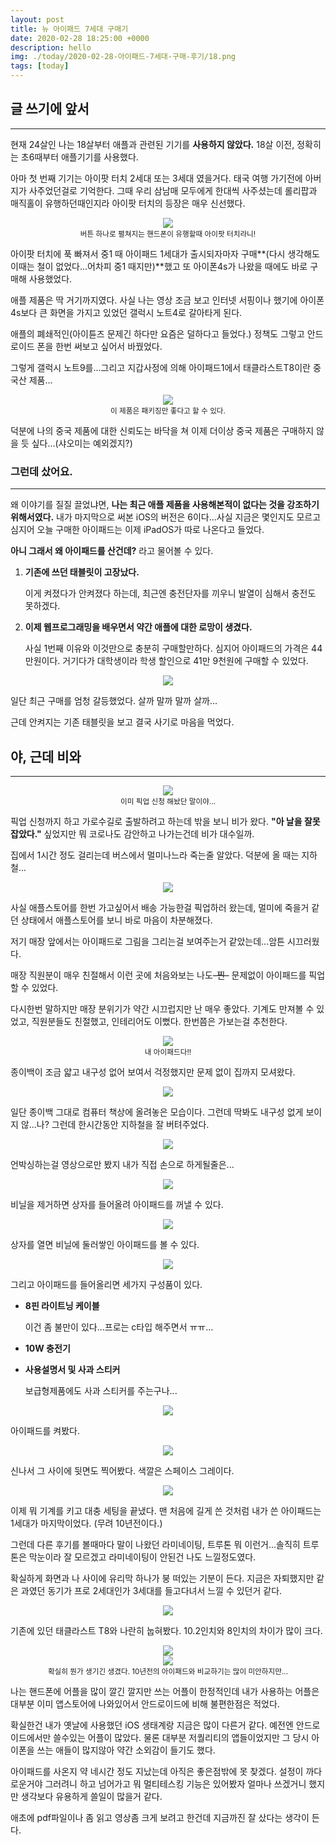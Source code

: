 ```yaml
---
layout: post
title: 뉴 아이패드 7세대 구매기
date: 2020-02-28 18:25:00 +0000
description: hello
img: ./today/2020-02-28-아이패드-7세대-구매-후기/18.png
tags: [today]
---
```


## 글 쓰기에 앞서

---

현재 24살인 나는 18살부터 애플과 관련된 기기를 **사용하지 않았다.** 18살 이전, 정확히는 초6때부터 애플기기를 사용했다.

아마 첫 번째 기기는 아이팟 터치 2세대 또는 3세대 였을거다. 태국 여행 가기전에 아버지가 사주었던걸로 기억한다. 그때 우리 삼남매 모두에게 한대씩 사주셨는데 롤리팝과 매직홀이 유행하던때인지라 아이팟 터치의 등장은 매우 신선했다.

<center><img src="/assets/img/today/2020-02-28-아이패드-7세대-구매-후기/1.png"></center>
<center><small>버튼 하나로 펼쳐지는 핸드폰이 유행할때 아이팟 터치라니!</small></center>

아이팟 터치에 푹 빠져서 중1 때 아이패드 1세대가 출시되자마자 구매**(다시 생각해도 이때는 철이 없었다...어차피 중1 때지만)**했고 또 아이폰4s가 나왔을 때에도 바로 구매해 사용했었다.

애플 제품은 딱 거기까지였다. 사실 나는 영상 조금 보고 인터넷 서핑이나 했기에 아이폰4s보다 큰 화면을 가지고 있었던 갤럭시 노트4로 갈아타게 된다.

애플의 폐쇄적인(아이튠즈 문제긴 하다만 요즘은 덜하다고 들었다.) 정책도 그렇고 안드로이드 폰을 한번 써보고 싶어서 바꿨었다.

그렇게 갤럭시 노트9를...그리고 지갑사정에 의해 아이패드1에서 태클라스트T8이란 중국산 제품...

<center><img src="/assets/img/today/2020-02-28-아이패드-7세대-구매-후기/2.png"></center>
<center><small>이 제품은 패키징만 좋다고 할 수 있다.</small></center>

덕분에 나의 중국 제품에 대한 신뢰도는 바닥을 쳐 이제 더이상 중국 제품은 구매하지 않을 듯 싶다...(샤오미는 예외겠지?)

### 그런데 샀어요.

---

왜 이야기를 질질 끌었냐면, **나는 최근 애플 제품을 사용해본적이 없다는 것을 강조하기 위해서였다.** 내가 마지막으로 써본 iOS의 버전은 6이다...사실 지금은 몇인지도 모르고 심지어 오늘 구매한 아이패드는 이제 iPadOS가 따로 나온다고 들었다.

**아니 그래서 왜 아이패드를 산건데?** 라고 물어볼 수 있다.

1. **기존에 쓰던 태블릿이 고장났다.**

    이게 켜졌다가 안켜졌다 하는데, 최근엔 충전단자를 끼우니 발열이 심해서 충전도 못하겠다.

2. **이제 웹프로그래밍을 배우면서 약간 애플에 대한 로망이 생겼다.**

    사실 1번째 이유와 이것만으로 충분히 구매할만하다. 심지어 아이패드의 가격은 44만원이다. 거기다가 대학생이라 학생 할인으로 41만 9천원에 구매할 수 있었다.

<center><img src="/assets/img/today/2020-02-28-아이패드-7세대-구매-후기/3.png"></center>

일단 최근 구매를 엄청 갈등했었다. 살까 말까 말까 살까...

근데 안켜지는 기존 태블릿을 보고 결국 사기로 마음을 먹었다.

<center>
<ins class="kakao_ad_area" style="display:none; margin-top: 15px;" 
 data-ad-unit    = "DAN-1iykkck0nlqnp" 
 data-ad-width   = "250" 
 data-ad-height  = "250"></ins> 
<script type="text/javascript" src="//t1.daumcdn.net/kas/static/ba.min.js" async></script>
</center>

## 야, 근데 비와

---

<center><img src="/assets/img/today/2020-02-28-아이패드-7세대-구매-후기/4.png"></center>
<center><small>이미 픽업 신청 해놨단 말이야...</small></center>

픽업 신청까지 하고 가로수길로 출발하려고 하는데 밖을 보니 비가 왔다. **"아 날을 잘못 잡았다."** 싶었지만 뭐 코로나도 감안하고 나가는건데 비가 대수일까.

집에서 1시간 정도 걸리는데 버스에서 멀미나느라 죽는줄 알았다. 덕분에 올 때는 지하철...

<center><img src="/assets/img/today/2020-02-28-아이패드-7세대-구매-후기/5.png"></center>

사실 애플스토어를 한번 가고싶어서 배송 가능한걸 픽업하러 왔는데, 멀미에 죽을거 같던 상태에서 애플스토어를 보니 바로 마음이 차분해졌다.

저기 매장 앞에서는 아이패드로 그림을 그리는걸 보여주는거 같았는데...암튼 시끄러웠다. 

매장 직원분이 매우 친절해서 이런 곳에 처음와보는 나도~~-찐-~~  문제없이 아이패드를 픽업할 수 있었다.

다시한번 말하지만 매장 분위기가 약간 시끄럽지만 난 매우 좋았다. 기계도 만져볼 수 있었고, 직원분들도 친절했고, 인테리어도 이뻤다. 한번쯤은 가보는걸 추천한다.

<center><img src="/assets/img/today/2020-02-28-아이패드-7세대-구매-후기/6.png"></center>
<center><small>내 아이패드다!!</small></center>

종이백이 조금 얇고 내구성 없어 보여서 걱정했지만 문제 없이 집까지 모셔왔다.

<center><img src="/assets/img/today/2020-02-28-아이패드-7세대-구매-후기/7.png"></center>

일단 종이백 그대로 컴퓨터 책상에 올려놓은 모습이다. 그런데 딱봐도 내구성 없게 보이지 않...나? 그런데 한시간동안 지하철을 잘 버텨주었다.

<center><img src="/assets/img/today/2020-02-28-아이패드-7세대-구매-후기/8.png"></center>

언박싱하는걸 영상으로만 봤지 내가 직접 손으로 하게될줄은...

<center><img src="/assets/img/today/2020-02-28-아이패드-7세대-구매-후기/9.png"></center>

비닐을 제거하면 상자를 들어올려 아이패드를 꺼낼 수 있다.

<center><img src="/assets/img/today/2020-02-28-아이패드-7세대-구매-후기/10.png"></center>

상자를 열면 비닐에 둘러쌓인 아이패드를 볼 수 있다.

<center><img src="/assets/img/today/2020-02-28-아이패드-7세대-구매-후기/11.png"></center>

그리고 아이패드를 들어올리면 세가지 구성품이 있다.

- **8핀 라이트닝 케이블**

    이건 좀 불만이 있다...프로는 c타입 해주면서 ㅠㅠ...

- **10W 충전기**
- **사용설명서 및 사과 스티커**

    보급형제품에도 사과 스티커를 주는구나...

<center><img src="/assets/img/today/2020-02-28-아이패드-7세대-구매-후기/12.png"></center>

아이패드를 켜봤다.

<center><img src="/assets/img/today/2020-02-28-아이패드-7세대-구매-후기/13.png"></center>

신나서 그 사이에 뒷면도 찍어봤다. 색깔은 스페이스 그레이다.

<center><img src="/assets/img/today/2020-02-28-아이패드-7세대-구매-후기/14.png"></center>

이제 뭐 기계를 키고 대충 세팅을 끝냈다. 맨 처음에 길게 쓴 것처럼 내가 쓴 아이패드는 1세대가 마지막이었다. (무려 10년전이다.)

그런데 다른 후기를 볼때마다 말이 나왔던 라미네이팅, 트루톤 뭐 이런거...솔직히 트루톤은 막눈이라 잘 모르겠고 라미네이팅이 안된건 나도 느낄정도였다.

확실하게 화면과 나 사이에 유리막 하나가 붕 떠있는 기분이 든다. 지금은 자퇴했지만 같은 과였던 동기가 프로 2세대인가 3세대를 들고다녀서 느낄 수 있던거 같다.

<center><img src="/assets/img/today/2020-02-28-아이패드-7세대-구매-후기/15.png"></center>

기존에 있던 태클라스트 T8와 나란히 눕혀봤다. 10.2인치와 8인치의 차이가 많이 크다.

<center><img src="/assets/img/today/2020-02-28-아이패드-7세대-구매-후기/16.png"></center>

<center><img src="/assets/img/today/2020-02-28-아이패드-7세대-구매-후기/17.png"></center>
<center><small>확실히 뭔가 생기긴 생겼다. 10년전의 아이패드와 비교하기는 많이 미안하지만...</small></center>

나는 핸드폰에 어플을 많이 깔긴 깔지만 쓰는 어플이 한정적인데 내가 사용하는 어플은 대부분 이미 앱스토어에 나와있어서 안드로이드에 비해 불편한점은 적었다.

확실한건 내가 옛날에 사용했던 iOS 생태계랑 지금은 많이 다른거 같다. 예전엔 안드로이드에서만 쓸수있는 어플이 많았다. 물론 대부분 저퀄리티의 앱들이었지만 그 당시 아이폰을 쓰는 애들이 많지않아 약간 소외감이 들기도 했다.

아이패드를 사온지 약 네시간 정도 지났는데 아직은 좋은점밖에 못 찾겠다. 설정이 까다로운거야 그러려니 하고 넘어가고 뭐 멀티테스킹 기능은 있어봤자 얼마나 쓰겠거니 했지만 생각보다 유용하게 쓸일이 많을거 같다.

애초에 pdf파일이나 좀 읽고 영상좀 크게 보려고 한건데 지금까진 잘 샀다는 생각이 든다.
